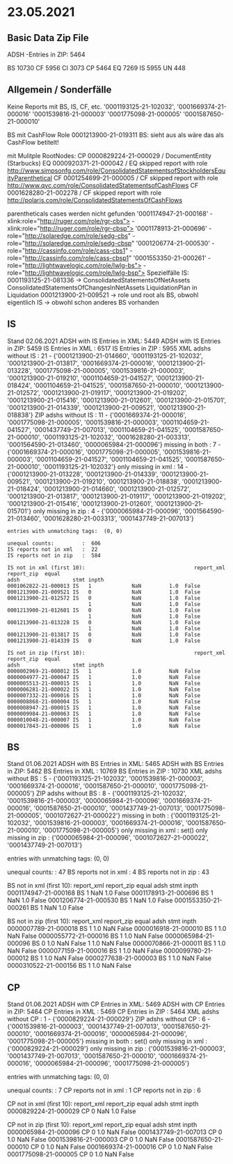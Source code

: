 # 23.05.2021
## Basic Data Zip File
ADSH -Entries in ZIP:  5464

BS	10730
CF	5956
CI	3073
CP	5464
EQ	7269
IS	5955
UN	448

## Allgemein / Sonderfälle
Keine Reports mit BS, IS, CF, etc.
    '0001193125-21-102032', '0001669374-21-000016' '0001539816-21-000003' '0001775098-21-000005' '0001587650-21-000010'

BS mit CashFlow Role
    0001213900-21-019311 BS: sieht aus als wäre das als CashFlow betitelt!

mit Mulitple RootNodes: 
   CP 0000829224-21-000029 / DocumentEntity (Starbucks)
   EQ 0000920371-21-000042 / EQ skipped report with role http://www.simpsonfg.com/role/ConsolidatedStatementsofStockholdersEquityParenthetical 
   CF 0001254699-21-000005 / CF skipped report with role http://www.qvc.com/role/ConsolidatedStatementsofCashFlows 
   CF 0001628280-21-002278 / CF skipped report with role http://polaris.com/role/ConsolidatedStatementsOfCashFlows     

parentheticals cases werden nicht gefunden
    '0001174947-21-000168'  - xlink:role="http://ruger.com/role/rgr-cbs">
                            - xlink:role="http://ruger.com/role/rgr-cbsp">
    '0001178913-21-000696'  - role="http://solaredge.com/role/sedg-cbs"
                            - role="http://solaredge.com/role/sedg-cbsp"
    '0001206774-21-000530'  - role="http://cassinfo.com/role/cass-cbs1"
                             - role="http://cassinfo.com/role/cass-cbsp1"
    '0001553350-21-000261'   - role="http://lightwavelogic.com/role/lwlg-bs">
                             - role="http://lightwavelogic.com/role/lwlg-bsp">
Spezielfälle IS:
 0001193125-21-081336 -> ConsolidatedStatementsOfNetAssets ConsolidatedStatementsOfChangesInNetAssets LiquidationPlan
                         in Liquidation
 0001213900-21-009521 -> role und root als BS, obwohl eigentlich IS -> obwohl schon anderes BS vorhanden

## IS
Stand 02.06.2021
    ADSH with IS Entries in XML:  5449
    ADSH with IS Entries in ZIP:  5459
    IS Entries in XML       :  6517
    IS Entries in ZIP       :  5955
    XML adshs without IS    :  21  -  {'0001213900-21-014660', '0001193125-21-102032', '0001213900-21-013817', '0001669374-21-000016', '0001213900-21-013228', '0001775098-21-000005', '0001539816-21-000003', '0001213900-21-019210', '0001104659-21-041527', '0001213900-21-018424', '0001104659-21-041525', '0001587650-21-000010', '0001213900-21-012572', '0001213900-21-019117', '0001213900-21-019202', '0001213900-21-015416', '0001213900-21-012601', '0001213900-21-015701', '0001213900-21-014339', '0001213900-21-009521', '0001213900-21-018838'}
    ZIP adshs without IS    :  11  -  {'0001669374-21-000016', '0001775098-21-000005', '0001539816-21-000003', '0001104659-21-041527', '0001437749-21-007013', '0001104659-21-041525', '0001587650-21-000010', '0001193125-21-102032', '0001628280-21-003313', '0001564590-21-013460', '0000065984-21-000096'}
    missing in both         :  7  -  {'0001669374-21-000016', '0001775098-21-000005', '0001539816-21-000003', '0001104659-21-041527', '0001104659-21-041525', '0001587650-21-000010', '0001193125-21-102032'}
    only missing in xml     :  14  -  {'0001213900-21-013228', '0001213900-21-014339', '0001213900-21-009521', '0001213900-21-019210', '0001213900-21-018838', '0001213900-21-018424', '0001213900-21-014660', '0001213900-21-012572', '0001213900-21-013817', '0001213900-21-019117', '0001213900-21-019202', '0001213900-21-015416', '0001213900-21-012601', '0001213900-21-015701'}
    only missing in zip     :  4  -  {'0000065984-21-000096', '0001564590-21-013460', '0001628280-21-003313', '0001437749-21-007013'}
    
    entries with unmatching tags:  (0, 0)
    
    unequal counts:         :  606
    IS reports not in xml   :  22
    IS reports not in zip   :  584
    
    IS not in xml (first 10):                                   report_xml  report_zip  equal
    adsh                 stmt inpth                               
    0001062822-21-000013 IS   1             NaN         1.0  False
    0001213900-21-009521 IS   0             NaN         1.0  False
    0001213900-21-012572 IS   0             NaN         1.0  False
                              1             NaN         1.0  False
    0001213900-21-012601 IS   0             NaN         1.0  False
                              1             NaN         1.0  False
    0001213900-21-013228 IS   0             NaN         1.0  False
                              1             NaN         1.0  False
    0001213900-21-013817 IS   0             NaN         1.0  False
    0001213900-21-014339 IS   0             NaN         1.0  False
    
    IS not in zip (first 10):                                   report_xml  report_zip  equal
    adsh                 stmt inpth                               
    0000002969-21-000012 IS   1             1.0         NaN  False
    0000004977-21-000047 IS   1             1.0         NaN  False
    0000005513-21-000015 IS   1             1.0         NaN  False
    0000006281-21-000022 IS   1             1.0         NaN  False
    0000007332-21-000016 IS   1             1.0         NaN  False
    0000008868-21-000004 IS   1             1.0         NaN  False
    0000008947-21-000015 IS   1             1.0         NaN  False
    0000009984-21-000063 IS   1             1.0         NaN  False
    0000010048-21-000007 IS   1             1.0         NaN  False
    0000017843-21-000006 IS   1             1.0         NaN  False

## BS
Stand 01.06.2021
  ADSH with BS Entries in XML:  5465
  ADSH with BS Entries in ZIP:  5462
  BS Entries in XML       :  10769
  BS Entries in ZIP       :  10730
  XML adshs without BS    :  5  -  {'0001193125-21-102032', '0001539816-21-000003', '0001669374-21-000016', '0001587650-21-000010', '0001775098-21-000005'}
  ZIP adshs without BS    :  8  -  {'0001193125-21-102032', '0001539816-21-000003', '0000065984-21-000096', '0001669374-21-000016', '0001587650-21-000010', '0001437749-21-007013', '0001775098-21-000005', '0001072627-21-000022'}
  missing in both         :  {'0001193125-21-102032', '0001539816-21-000003', '0001669374-21-000016', '0001587650-21-000010', '0001775098-21-000005'}
  only missing in xml     :  set()
  only missing in zip     :  {'0000065984-21-000096', '0001072627-21-000022', '0001437749-21-007013'}
  
  entries with unmatching tags:  (0, 0)
  
  unequal counts:         :  47
  BS reports not in xml   :  4
  BS reports not in zip   :  43
  
  BS not in xml (first 10):                                   report_xml  report_zip  equal
  adsh                 stmt inpth                               
  0001174947-21-000168 BS   1             NaN         1.0  False
  0001178913-21-000696 BS   1             NaN         1.0  False
  0001206774-21-000530 BS   1             NaN         1.0  False
  0001553350-21-000261 BS   1             NaN         1.0  False
  
  BS not in zip (first 10):                                   report_xml  report_zip  equal
  adsh                 stmt inpth                               
  0000007789-21-000018 BS   1             1.0         NaN  False
  0000016918-21-000010 BS   1             1.0         NaN  False
  0000055772-21-000016 BS   1             1.0         NaN  False
  0000065984-21-000096 BS   0             1.0         NaN  False
                            1             1.0         NaN  False
  0000070866-21-000011 BS   1             1.0         NaN  False
  0000077159-21-000016 BS   1             1.0         NaN  False
  0000099780-21-000012 BS   1             1.0         NaN  False
  0000277638-21-000003 BS   1             1.0         NaN  False
  0000310522-21-000156 BS   1             1.0         NaN  False

## CP
Stand 01.06.2021
  ADSH with CP Entries in XML:  5469
  ADSH with CP Entries in ZIP:  5464
  CP Entries in XML       :  5469
  CP Entries in ZIP       :  5464
  XML adshs without CP    :  1  -  {'0000829224-21-000029'}
  ZIP adshs without CP    :  6  -  {'0001539816-21-000003', '0001437749-21-007013', '0001587650-21-000010', '0001669374-21-000016', '0000065984-21-000096', '0001775098-21-000005'}
  missing in both         :  set()
  only missing in xml     :  {'0000829224-21-000029'}
  only missing in zip     :  {'0001539816-21-000003', '0001437749-21-007013', '0001587650-21-000010', '0001669374-21-000016', '0000065984-21-000096', '0001775098-21-000005'}
  
  entries with unmatching tags:  (0, 0)
  
  unequal counts:         :  7
  CP reports not in xml   :  1
  CP reports not in zip   :  6
  
  CP not in xml (first 10):                                   report_xml  report_zip  equal
  adsh                 stmt inpth                               
  0000829224-21-000029 CP   0             NaN         1.0  False
  
  CP not in zip (first 10):                                   report_xml  report_zip  equal
  adsh                 stmt inpth                               
  0000065984-21-000096 CP   0             1.0         NaN  False
  0001437749-21-007013 CP   0             1.0         NaN  False
  0001539816-21-000003 CP   0             1.0         NaN  False
  0001587650-21-000010 CP   0             1.0         NaN  False
  0001669374-21-000016 CP   0             1.0         NaN  False
  0001775098-21-000005 CP   0             1.0         NaN  False
    
